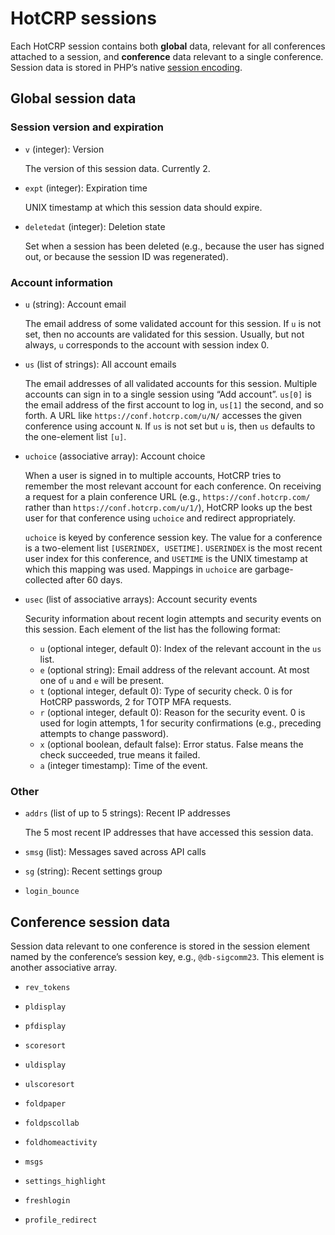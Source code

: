 # HotCRP sessions

Each HotCRP session contains both **global** data, relevant for all
conferences attached to a session, and **conference** data relevant to a
single conference. Session data is stored in PHP’s native [session
encoding](https://www.php.net/manual/en/function.session-encode.php).


## Global session data

### Session version and expiration

* `v` (integer): Version

    The version of this session data. Currently 2.

* `expt` (integer): Expiration time

    UNIX timestamp at which this session data should expire.

* `deletedat` (integer): Deletion state

    Set when a session has been deleted (e.g., because the user has signed
    out, or because the session ID was regenerated).

### Account information

* `u` (string): Account email

    The email address of some validated account for this session. If `u` is
    not set, then no accounts are validated for this session. Usually, but not
    always, `u` corresponds to the account with session index 0.

* `us` (list of strings): All account emails

    The email addresses of all validated accounts for this session. Multiple
    accounts can sign in to a single session using “Add account”. `us[0]` is
    the email address of the first account to log in, `us[1]` the second, and
    so forth. A URL like `https://conf.hotcrp.com/u/N/` accesses the given
    conference using account `N`. If `us` is not set but `u` is, then `us`
    defaults to the one-element list `[u]`.

* `uchoice` (associative array): Account choice

    When a user is signed in to multiple accounts, HotCRP tries to remember
    the most relevant account for each conference. On receiving a request for
    a plain conference URL (e.g., `https://conf.hotcrp.com/` rather than
    `https://conf.hotcrp.com/u/1/`), HotCRP looks up the best user for that
    conference using `uchoice` and redirect appropriately.

    `uchoice` is keyed by conference session key. The value for a conference
    is a two-element list `[USERINDEX, USETIME]`. `USERINDEX` is the most
    recent user index for this conference, and `USETIME` is the UNIX timestamp
    at which this mapping was used. Mappings in `uchoice` are
    garbage-collected after 60 days.

* `usec` (list of associative arrays): Account security events

    Security information about recent login attempts and security events on
    this session. Each element of the list has the following format:

    * `u` (optional integer, default 0): Index of the relevant account in the
      `us` list.
    * `e` (optional string): Email address of the relevant account. At most
      one of `u` and `e` will be present.
    * `t` (optional integer, default 0): Type of security check. 0 is for
      HotCRP passwords, 2 for TOTP MFA requests.
    * `r` (optional integer, default 0): Reason for the security event. 0 is
      used for login attempts, 1 for security confirmations (e.g., preceding
      attempts to change password).
    * `x` (optional boolean, default false): Error status. False means the
      check succeeded, true means it failed.
    * `a` (integer timestamp): Time of the event.

### Other

* `addrs` (list of up to 5 strings): Recent IP addresses

    The 5 most recent IP addresses that have accessed this session data.

* `smsg` (list): Messages saved across API calls

* `sg` (string): Recent settings group

* `login_bounce`


## Conference session data

Session data relevant to one conference is stored in the session element named
by the conference’s session key, e.g., `@db-sigcomm23`. This element is
another associative array.

* `rev_tokens`

* `pldisplay`

* `pfdisplay`

* `scoresort`

* `uldisplay`

* `ulscoresort`

* `foldpaper`

* `foldpscollab`

* `foldhomeactivity`

* `msgs`

* `settings_highlight`

* `freshlogin`

* `profile_redirect`
